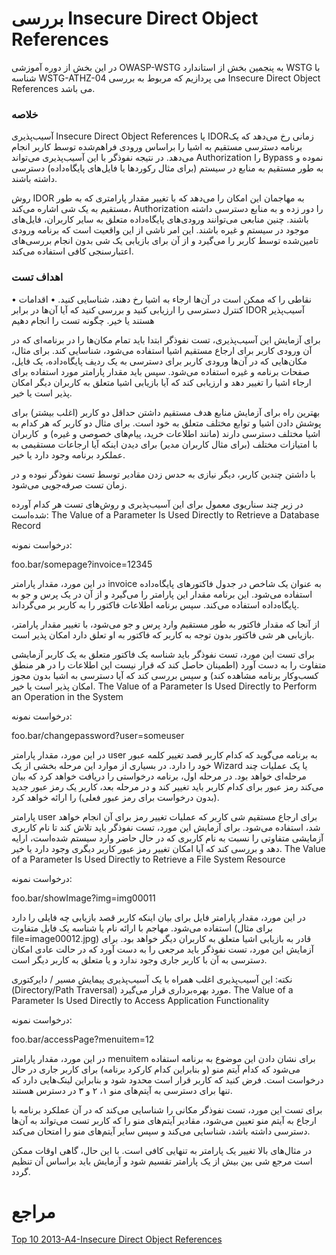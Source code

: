 # بررسی Insecure Direct Object References

در این بخش از دوره آموزشی OWASP-WSTG به پنجمین بخش از استاندارد WSTG با شناسه WSTG-ATHZ-04 می پردازیم که مربوط به بررسی Insecure Direct Object References می باشد.

### خلاصه

آسیب‌پذیری Insecure Direct Object References یا IDOR‏ زمانی رخ می‌دهد که یک برنامه دسترسی مستقیم به اشیا را براساس ورودی فراهم‌شده توسط کاربر انجام می‌دهد. در نتیجه نفوذگر با این آسیب‌پذیری می‌تواند Authorization را Bypass نموده و به طور مستقیم به منابع در سیستم (برای مثال رکوردها یا فایل‌های پایگاه‌داده) دسترسی داشته باشند.

روش  IDOR به مهاجمان این امکان را می‌دهد که با تغییر مقدار پارامتری که به طور مستقیم به یک شی اشاره می‌کند، Authorization را دور زده و به منابع دسترسی داشته باشند. چنین منابعی می‌توانند ورودی‌های پایگاه‌داده متعلق به سایر کاربران، فایل‌های موجود در سیستم و غیره باشند. این امر ناشی از این واقعیت است که برنامه ورودی تامین‌شده توسط کاربر را می‌گیرد و از آن برای بازیابی یک شی بدون انجام بررسی‌های اعتبارسنجی کافی استفاده می‌کند.

### اهداف تست

• نقاطی را که ممکن است در آن‌ها ارجاء به اشیا رخ دهند، شناسایی کنید.
• اقدامات کنترل دسترسی را ارزیابی کنید و بررسی کنید که آیا آن‌ها در برابر IDOR آسیب‌پذیر هستند یا خیر.
چگونه تست را انجام دهیم

برای آزمایش این آسیب‌پذیری، تست نفوذگر ابتدا باید تمام مکان‌ها را در برنامه‌ای که در آن ورودی کاربر برای ارجاع مستقیم اشیا استفاده می‌شود، شناسایی کند. برای مثال، مکان‌هایی که در آن‌ها ورودی کاربر برای دسترسی به یک ردیف پایگاه‌داده، یک فایل، صفحات برنامه و غیره استفاده می‌شود. سپس باید مقدار پارامتر مورد استفاده برای ارجاء اشیا را تغییر دهد و ارزیابی کند که آیا بازیابی اشیا متعلق به کاربران دیگر امکان پذیر است یا خیر.

بهترین راه برای آزمایش منابع هدف مستقیم داشتن حداقل دو کاربر (‏اغلب بیشتر)‏ برای پوشش دادن اشیا و توابع مختلف متعلق به خود است. برای مثال دو کاربر که هر کدام به اشیا مختلف دسترسی دارند (‏مانند اطلاعات خرید، پیام‌های خصوصی و غیره)‏ و ‏ کاربران با امتیازات مختلف (‏برای مثال کاربران مدیر)‏ برای دیدن اینکه آیا ارجاعات مستقیمی به عملکرد برنامه وجود دارد یا خیر.

با داشتن چندین کاربر، دیگر نیازی به حدس زدن مقادیر توسط تست نفوذگر نبوده و در زمان تست صرفه‌جویی می‌شود.

در زیر چند سناریوی معمول برای این آسیب‌پذیری و روش‌های تست هر کدام آورده شده‌است:
The Value of a Parameter Is Used Directly to Retrieve a Database Record

درخواست نمونه:

foo.bar/somepage?invoice=12345

در این مورد، مقدار پارامتر invoice به عنوان یک شاخص در جدول فاکتورهای پایگاه‌داده استفاده می‌شود. این برنامه مقدار این پارامتر را می‌گیرد و از آن در یک پرس و جو به پایگاه‌داده استفاده می‌کند. سپس برنامه اطلاعات فاکتور را به کاربر بر می‌گرداند.

از آنجا که مقدار فاکتور به طور مستقیم وارد پرس و جو می‌شود، با تغییر مقدار پارامتر، بازیابی هر شی فاکتور بدون توجه به کاربر که فاکتور به او تعلق دارد امکان پذیر است.

برای تست این مورد، تست نفوذگر باید شناسه یک فاکتور متعلق به یک کاربر آزمایشی متفاوت را به دست آورد (‏اطمینان حاصل کند که قرار نیست این اطلاعات را در هر منطق کسب‌وکار برنامه مشاهده کند)‏ و سپس بررسی کند که آیا دسترسی به اشیا بدون مجوز امکان پذیر است یا خیر.
The Value of a Parameter Is Used Directly to Perform an Operation in the System

درخواست نمونه:

foo.bar/changepassword?user=someuser

در این مورد، مقدار پارامتر user به برنامه می‌گوید که کدام کاربر قصد تغییر کلمه عبور خود را دارد. در بسیاری از موارد این مرحله بخشی از یک Wizard یا یک عملیات چند مرحله‌ای خواهد بود. در مرحله اول، برنامه درخواستی را دریافت خواهد کرد که بیان می‌کند رمز عبور برای کدام کاربر باید تغییر کند و در مرحله بعد، کاربر یک رمز عبور جدید (‏بدون درخواست برای رمز عبور فعلی)‏ را ارائه خواهد کرد.

پارامتر user برای ارجاع مستقیم شی کاربر که عملیات تغییر رمز برای آن انجام خواهد شد، استفاده می‌شود. برای آزمایش این مورد، تست نفوذگر باید تلاش کند تا نام کاربری آزمایشی متفاوتی را نسبت به نام کاربری که در حال حاضر وارد سیستم شده‌است، ارایه دهد و بررسی کند که آیا امکان تغییر رمز عبور کاربر دیگری وجود دارد یا خیر.
The Value of a Parameter Is Used Directly to Retrieve a File System Resource

درخواست نمونه:

foo.bar/showImage?img=img00011

در این مورد، مقدار پارامتر فایل برای بیان اینکه کاربر قصد بازیابی چه فایلی را دارد استفاده می‌شود. مهاجم با ارائه نام یا شناسه یک فایل متفاوت (برای مثال file=image00012.jpg) قادر به بازیابی اشیا متعلق به کاربران دیگر خواهد بود.
برای آزمایش این مورد، تست نفوذگر باید مرجعی را به دست آورد که در حالت عادی امکان دسترسی به آن با کاربر جاری وجود ندارد و یا متعلق به کاربر دیگر است.

نکته: این آسیب‌پذیری اغلب همراه با یک آسیب‌پذیری پیمایش مسیر / دایرکتوری (Directory/Path Traversal) مورد بهره‌برداری قرار می‌گیرد.
The Value of a Parameter Is Used Directly to Access Application Functionality

درخواست نمونه:

foo.bar/accessPage?menuitem=12

در این مورد، مقدار پارامتر menuitem برای نشان دادن این موضوع به برنامه استفاده می‌شود که کدام آیتم منو (‏و بنابراین کدام کارکرد برنامه)‏ برای کاربر جاری در حال درخواست است. فرض کنید که کاربر قرار است محدود شود و بنابراین لینک‌هایی دارد که تنها برای دسترسی به آیتم‌های منو ۱، ۲ و ۳ در دسترس هستند.

برای تست این مورد، تست نفوذگر مکانی را شناسایی می‌کند که در آن عملکرد برنامه با ارجاع به آیتم منو تعیین می‌شود، مقادیر آیتم‌های منو را که کاربر تست می‌تواند به آن‌ها دسترسی داشته باشد، شناسایی می‌کند و سپس سایر آیتم‌های منو را امتحان می‌کند.

در مثال‌های بالا تغییر یک پارامتر به تنهایی کافی است. با این حال، گاهی اوقات ممکن است مرجع شی بین بیش از یک پارامتر تقسیم شود و آزمایش باید براساس آن تنظیم گردد.

# مراجع

[Top 10 2013-A4-Insecure Direct Object References](https://owasp.org/www-project-top-ten/2017/Release_Notes)
